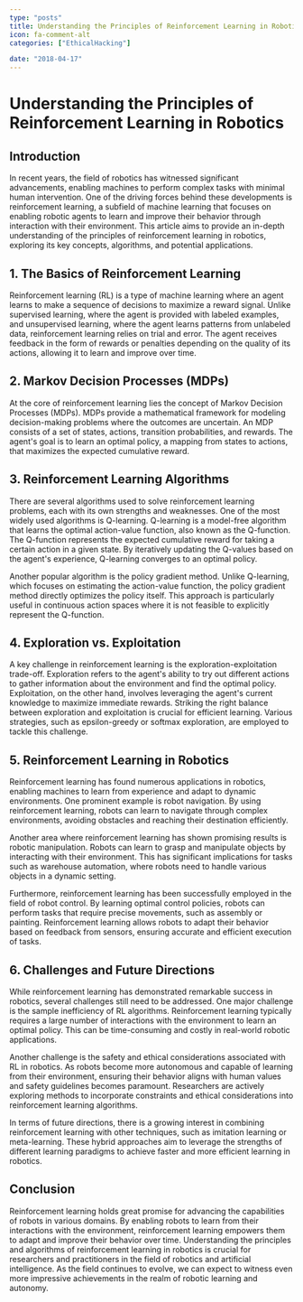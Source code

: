 ```yaml
---
type: "posts"
title: Understanding the Principles of Reinforcement Learning in Robotics
icon: fa-comment-alt
categories: ["EthicalHacking"]

date: "2018-04-17"
---
```




# Understanding the Principles of Reinforcement Learning in Robotics

## Introduction

In recent years, the field of robotics has witnessed significant advancements, enabling machines to perform complex tasks with minimal human intervention. One of the driving forces behind these developments is reinforcement learning, a subfield of machine learning that focuses on enabling robotic agents to learn and improve their behavior through interaction with their environment. This article aims to provide an in-depth understanding of the principles of reinforcement learning in robotics, exploring its key concepts, algorithms, and potential applications.

## 1. The Basics of Reinforcement Learning

Reinforcement learning (RL) is a type of machine learning where an agent learns to make a sequence of decisions to maximize a reward signal. Unlike supervised learning, where the agent is provided with labeled examples, and unsupervised learning, where the agent learns patterns from unlabeled data, reinforcement learning relies on trial and error. The agent receives feedback in the form of rewards or penalties depending on the quality of its actions, allowing it to learn and improve over time.

## 2. Markov Decision Processes (MDPs)

At the core of reinforcement learning lies the concept of Markov Decision Processes (MDPs). MDPs provide a mathematical framework for modeling decision-making problems where the outcomes are uncertain. An MDP consists of a set of states, actions, transition probabilities, and rewards. The agent's goal is to learn an optimal policy, a mapping from states to actions, that maximizes the expected cumulative reward.

## 3. Reinforcement Learning Algorithms

There are several algorithms used to solve reinforcement learning problems, each with its own strengths and weaknesses. One of the most widely used algorithms is Q-learning. Q-learning is a model-free algorithm that learns the optimal action-value function, also known as the Q-function. The Q-function represents the expected cumulative reward for taking a certain action in a given state. By iteratively updating the Q-values based on the agent's experience, Q-learning converges to an optimal policy.

Another popular algorithm is the policy gradient method. Unlike Q-learning, which focuses on estimating the action-value function, the policy gradient method directly optimizes the policy itself. This approach is particularly useful in continuous action spaces where it is not feasible to explicitly represent the Q-function.

## 4. Exploration vs. Exploitation

A key challenge in reinforcement learning is the exploration-exploitation trade-off. Exploration refers to the agent's ability to try out different actions to gather information about the environment and find the optimal policy. Exploitation, on the other hand, involves leveraging the agent's current knowledge to maximize immediate rewards. Striking the right balance between exploration and exploitation is crucial for efficient learning. Various strategies, such as epsilon-greedy or softmax exploration, are employed to tackle this challenge.

## 5. Reinforcement Learning in Robotics

Reinforcement learning has found numerous applications in robotics, enabling machines to learn from experience and adapt to dynamic environments. One prominent example is robot navigation. By using reinforcement learning, robots can learn to navigate through complex environments, avoiding obstacles and reaching their destination efficiently.

Another area where reinforcement learning has shown promising results is robotic manipulation. Robots can learn to grasp and manipulate objects by interacting with their environment. This has significant implications for tasks such as warehouse automation, where robots need to handle various objects in a dynamic setting.

Furthermore, reinforcement learning has been successfully employed in the field of robot control. By learning optimal control policies, robots can perform tasks that require precise movements, such as assembly or painting. Reinforcement learning allows robots to adapt their behavior based on feedback from sensors, ensuring accurate and efficient execution of tasks.

## 6. Challenges and Future Directions

While reinforcement learning has demonstrated remarkable success in robotics, several challenges still need to be addressed. One major challenge is the sample inefficiency of RL algorithms. Reinforcement learning typically requires a large number of interactions with the environment to learn an optimal policy. This can be time-consuming and costly in real-world robotic applications.

Another challenge is the safety and ethical considerations associated with RL in robotics. As robots become more autonomous and capable of learning from their environment, ensuring their behavior aligns with human values and safety guidelines becomes paramount. Researchers are actively exploring methods to incorporate constraints and ethical considerations into reinforcement learning algorithms.

In terms of future directions, there is a growing interest in combining reinforcement learning with other techniques, such as imitation learning or meta-learning. These hybrid approaches aim to leverage the strengths of different learning paradigms to achieve faster and more efficient learning in robotics.

## Conclusion

Reinforcement learning holds great promise for advancing the capabilities of robots in various domains. By enabling robots to learn from their interactions with the environment, reinforcement learning empowers them to adapt and improve their behavior over time. Understanding the principles and algorithms of reinforcement learning in robotics is crucial for researchers and practitioners in the field of robotics and artificial intelligence. As the field continues to evolve, we can expect to witness even more impressive achievements in the realm of robotic learning and autonomy.